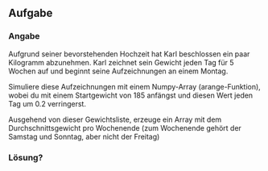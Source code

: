 ## Aufgabe

### Angabe

Aufgrund seiner bevorstehenden Hochzeit hat Karl beschlossen ein paar Kilogramm abzunehmen.
Karl zeichnet sein Gewicht jeden Tag für 5 Wochen auf und beginnt seine Aufzeichnungen an einem Montag.

Simuliere diese Aufzeichnungen mit einem Numpy-Array (arange-Funktion), wobei du mit einem Startgewicht von 185 anfängst und diesen Wert 
jeden Tag um 0.2 verringerst.

Ausgehend von dieser Gewichtsliste, erzeuge ein Array mit dem Durchschnittsgewicht pro Wochenende (zum Wochenende gehört der Samstag und Sonntag, aber nicht der Freitag)

### Lösung?
